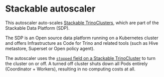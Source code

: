 # Stackable autoscaler

This autoscaler auto-scales [Stackable TrinoClusters](https://docs.stackable.tech/home/stable/trino/), which are part of the Stackable Data Platform (SDP).

The SDP is an Open source data platform running on a Kubernetes cluster and offers Infrastructure as Code for Trino and related tools (such as Hive metastore, Superset or Open policy agent).

The autoscaler uses the [`stopped` field on a Stackable TrinoCluster](https://docs.stackable.tech/home/stable/concepts/operations/cluster_operations) to turn the cluster on or off.
A turned off cluster shuts down all Pods entirely (Coordinator + Workers), resulting in no computing costs at all.
